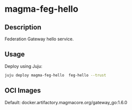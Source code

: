 # magma-feg-hello

## Description

Federation Gateway hello service.

## Usage
Deploy using Juju:

```bash
juju deploy magma-feg-hello  feg-hello --trust
```

## OCI Images

Default: docker.artifactory.magmacore.org/gateway_go:1.6.0
